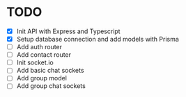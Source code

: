 # TODO

- [x] Init API with Express and Typescript
- [x] Setup database connection and add models with Prisma
- [ ] Add auth router
- [ ] Add contact router
- [ ] Init socket.io
- [ ] Add basic chat sockets
- [ ] Add group model
- [ ] Add group chat sockets